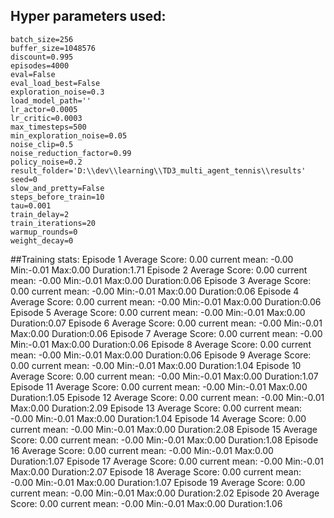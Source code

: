 ## Hyper parameters used:
	batch_size=256
	buffer_size=1048576
	discount=0.995
	episodes=4000
	eval=False
	eval_load_best=False
	exploration_noise=0.3
	load_model_path=''
	lr_actor=0.0005
	lr_critic=0.0003
	max_timesteps=500
	min_exploration_noise=0.05
	noise_clip=0.5
	noise_reduction_factor=0.99
	policy_noise=0.2
	result_folder='D:\\dev\\learning\\TD3_multi_agent_tennis\\results'
	seed=0
	slow_and_pretty=False
	steps_before_train=10
	tau=0.001
	train_delay=2
	train_iterations=20
	warmup_rounds=0
	weight_decay=0
##Training stats:
	Episode 1	Average Score: 0.00 	 current mean: -0.00	 Min:-0.01	Max:0.00	Duration:1.71
	Episode 2	Average Score: 0.00 	 current mean: -0.00	 Min:-0.01	Max:0.00	Duration:0.06
	Episode 3	Average Score: 0.00 	 current mean: -0.00	 Min:-0.01	Max:0.00	Duration:0.06
	Episode 4	Average Score: 0.00 	 current mean: -0.00	 Min:-0.01	Max:0.00	Duration:0.06
	Episode 5	Average Score: 0.00 	 current mean: -0.00	 Min:-0.01	Max:0.00	Duration:0.07
	Episode 6	Average Score: 0.00 	 current mean: -0.00	 Min:-0.01	Max:0.00	Duration:0.06
	Episode 7	Average Score: 0.00 	 current mean: -0.00	 Min:-0.01	Max:0.00	Duration:0.06
	Episode 8	Average Score: 0.00 	 current mean: -0.00	 Min:-0.01	Max:0.00	Duration:0.06
	Episode 9	Average Score: 0.00 	 current mean: -0.00	 Min:-0.01	Max:0.00	Duration:1.04
	Episode 10	Average Score: 0.00 	 current mean: -0.00	 Min:-0.01	Max:0.00	Duration:1.07
	Episode 11	Average Score: 0.00 	 current mean: -0.00	 Min:-0.01	Max:0.00	Duration:1.05
	Episode 12	Average Score: 0.00 	 current mean: -0.00	 Min:-0.01	Max:0.00	Duration:2.09
	Episode 13	Average Score: 0.00 	 current mean: -0.00	 Min:-0.01	Max:0.00	Duration:1.04
	Episode 14	Average Score: 0.00 	 current mean: -0.00	 Min:-0.01	Max:0.00	Duration:2.08
	Episode 15	Average Score: 0.00 	 current mean: -0.00	 Min:-0.01	Max:0.00	Duration:1.08
	Episode 16	Average Score: 0.00 	 current mean: -0.00	 Min:-0.01	Max:0.00	Duration:1.07
	Episode 17	Average Score: 0.00 	 current mean: -0.00	 Min:-0.01	Max:0.00	Duration:2.07
	Episode 18	Average Score: 0.00 	 current mean: -0.00	 Min:-0.01	Max:0.00	Duration:1.07
	Episode 19	Average Score: 0.00 	 current mean: -0.00	 Min:-0.01	Max:0.00	Duration:2.02
	Episode 20	Average Score: 0.00 	 current mean: -0.00	 Min:-0.01	Max:0.00	Duration:1.06
